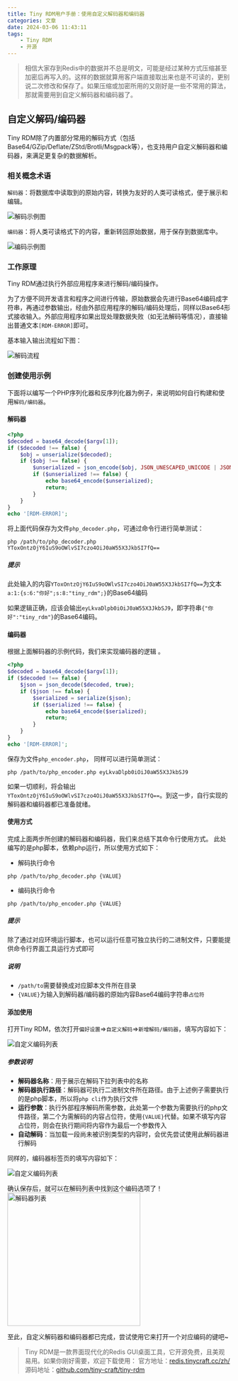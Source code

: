 ```yaml
---
title: Tiny RDM用户手册：使用自定义解码器和编码器
categories: 文章
date: 2024-03-06 11:43:11
tags:
    - Tiny RDM
    - 开源
---
```

> 相信大家存到Redis中的数据并不总是明文，可能是经过某种方式压缩甚至加密后再写入的。这样的数据就算用客户端直接取出来也是不可读的，更别说二次修改和保存了。如果压缩或加密所用的又刚好是一些不常用的算法，那就需要用到自定义解码器和编码器了。
## 自定义解码/编码器
  
Tiny RDM除了内置部分常用的解码方式（包括Base64/GZip/Deflate/ZStd/Brotli/Msgpack等），也支持用户自定义解码器和编码器，来满足更复杂的数据解析。  
  
### 相关概念术语
  
`解码器`：将数据库中读取到的原始内容，转换为友好的人类可读格式，便于展示和编辑。  
  
![解码示例图](decode_example.png)  
  
`编码器`：将人类可读格式下的内容，重新转回原始数据，用于保存到数据库中。  
  
![编码示例图](encode_example.png)  
  
### 工作原理
  
Tiny RDM通过执行外部应用程序来进行解码/编码操作。  
  
为了方便不同开发语言和程序之间进行传输，原始数据会先进行Base64编码成字符串，再通过参数输出，经由外部应用程序的解码/编码处理后，同样以Base64形式接收输入。外部应用程序如果出现处理数据失败（如无法解码等情况），直接输出普通文本`[RDM-ERROR]`即可。  
  
基本输入输出流程如下图：  
  
![解码流程](flow.png)  
  
### 创建使用示例
  
下面将以编写一个PHP序列化器和反序列化器为例子，来说明如何自行构建和使用`解码/编码器`。  
  
#### 解码器  
  
```php  
<?php  
$decoded = base64_decode($argv[1]);  
if ($decoded !== false) {  
    $obj = unserialize($decoded);
	if ($obj !== false) {
		$unserialized = json_encode($obj, JSON_UNESCAPED_UNICODE | JSON_UNESCAPED_SLASHES);
		if ($unserialized !== false) {
			echo base64_encode($unserialized);
			return;
		}
	}
}  
echo '[RDM-ERROR]';  
```  
  
将上面代码保存为文件`php_decoder.php`，可通过命令行进行简单测试：  
  
```shell  
php /path/to/php_decoder.php YToxOntzOjY6IuS9oOWlvSI7czo4OiJ0aW55X3JkbSI7fQ==  
```  
##### 提示  
  
此处输入的内容`YToxOntzOjY6IuS9oOWlvSI7czo4OiJ0aW55X3JkbSI7fQ==`为文本`a:1:{s:6:"你好";s:8:"tiny_rdm";}`的Base64编码  
  
如果逻辑正确，应该会输出`eyLkvaDlpb0iOiJ0aW55X3JkbSJ9`，即字符串`{"你好":"tiny_rdm"}`的Base64编码。  
  
#### 编码器
  
根据上面解码器的示例代码，我们来实现编码器的逻辑 。
  
```php  
<?php  
$decoded = base64_decode($argv[1]);  
if ($decoded !== false) {  
    $json = json_decode($decoded, true);
    if ($json !== false) {
		$serialized = serialize($json);
		if ($serialized !== false) {
			echo base64_encode($serialized);
			return;
		}    
	}
}  
echo '[RDM-ERROR]';
```  
  
保存为文件`php_encoder.php`， 同样可以进行简单测试：  
  
```shell  
php /path/to/php_encoder.php eyLkvaDlpb0iOiJ0aW55X3JkbSJ9
```  
  
如果一切顺利，将会输出`YToxOntzOjY6IuS9oOWlvSI7czo4OiJ0aW55X3JkbSI7fQ==`。到这一步，自行实现的解码器和编码器都已准备就绪。  
  
#### 使用方式 
  
完成上面两步所创建的解码器和编码器，我们来总结下其命令行使用方式。 此处编写的是php脚本，依赖php运行，所以使用方式如下：  
  
- 解码执行命令  
  
```shell  
php /path/to/php_decoder.php {VALUE}
```  
  
- 编码执行命令  
  
```shell  
php /path/to/php_encoder.php {VALUE}
```  
  
##### 提示  
  
除了通过对应环境运行脚本，也可以运行任意可独立执行的二进制文件，只要能提供命令行界面工具运行方式即可  
  
##### 说明  
  
- `/path/to`需要替换成对应脚本文件所在目录  
- `{VALUE}`为输入到解码器/编码器的原始内容Base64编码字符串`占位符`  
  
#### 添加使用  
  
打开Tiny RDM，依次打开`偏好设置`=>`自定义解码`=>`新增解码/编码器`，填写内容如下：  
  
![自定义编码列表](add_decoder.png)  
  
##### 参数说明  
  
- **解码器名称**：用于展示在解码下拉列表中的名称  
- **解码器执行路径**：解码器可执行二进制文件所在路径。由于上述例子需要执行的是php脚本，所以将`php cli`作为执行文件  
- **运行参数**：执行外部程序解码所需参数，此处第一个参数为需要执行的php文件路径，第二个为需解码的内容占位符，使用`{VALUE}`代替。如果不填写内容占位符，则会在执行期间将内容作为最后一个参数传入  
- **自动解码**：当加载一段尚未被识别类型的内容时，会优先尝试使用此解码器进行解码  
  
同样的，编码器标签页的填写内容如下：  
  
![自定义编码列表](add_encoder.png) 
  
确认保存后，就可以在解码列表中找到这个编码选项了！  
<img src="decode_list.png" alt="解码器列表" width="300" />

至此，自定义解码器和编码器都已完成，尝试使用它来打开一个对应编码的键吧~

> Tiny RDM是一款界面现代化的Redis GUI桌面工具，它开源免费，且美观易用。如果你刚好需要，欢迎下载使用：
> 官方地址：[redis.tinycraft.cc/zh/](https://redis.tinycraft.cc/zh/)
> 源码地址：[github.com/tiny-craft/tiny-rdm](https://github.com/tiny-craft/tiny-rdm)